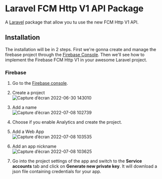 # Laravel FCM Http V1 API Package

 A [Laravel](https://laravel.com/) package that allow you tu use the new FCM Http V1 API.
 
 ## Installation
 
The installation will be in 2 steps. First we're gonna create and manage the firebase project through the [Firebase Console](https://console.firebase.google.com/u/0/). Then we'll see how to implement the Firebase FCM Http V1 in your awesome Laravel project.


### Firebase

1. Go to the [Firebase console](https://console.firebase.google.com/u/0/).

2. Create a project  
![Capture d’écran 2022-06-30 143010](https://user-images.githubusercontent.com/92929363/177950500-c2ab7f98-1593-461e-82c5-7d2065474e74.png)
3. Add a name    
![Capture d’écran 2022-07-08 102739](https://user-images.githubusercontent.com/92929363/177950903-4b0ade29-2ce4-423f-980c-299444549030.png)
4. Choose if you enable Analytics and create the project.  
5. Add a Web App  
![Capture d’écran 2022-07-08 103535](https://user-images.githubusercontent.com/92929363/177952387-b80d53e3-53f4-45b4-9050-e849b58e4e24.png)
6. Add an app nickname   
![Capture d’écran 2022-07-08 103625](https://user-images.githubusercontent.com/92929363/177952640-df8a5b86-7ce6-483e-9baf-a97751343378.png)
7. Go into the project settings of the app and switch to the **Service accounts** tab and click on **Generate new private key**. It will download a json file containing credentials for your app.
